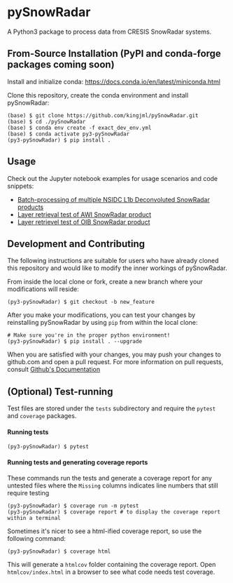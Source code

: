 # pySnowRadar

A Python3 package to process data from CRESIS SnowRadar systems. 

## From-Source Installation (PyPI and conda-forge packages coming soon)

Install and initialize conda:  https://docs.conda.io/en/latest/miniconda.html

Clone this repository, create the conda environment and install pySnowRadar:
  ```
  (base) $ git clone https://github.com/kingjml/pySnowRadar.git
  (base) $ cd ./pySnowRadar
  (base) $ conda env create -f exact_dev_env.yml
  (base) $ conda activate py3-pySnowRadar
  (py3-pySnowRadar) $ pip install . 
  ```

## Usage

Check out the Jupyter notebook examples for usage scenarios and code snippets:

 - [Batch-processing of multiple NSIDC L1b Deconvoluted SnowRadar products](./notebooks/batch_process_example.ipynb)
 - [Layer retrieval test of AWI SnowRadar product](./notebooks/retrieval_test_awi.ipynb)
 - [Layer retrievel test of OIB SnowRadar product](./notebooks/retrieval_test_oib.ipynb)

## Development and Contributing

The following instructions are suitable for users who have already cloned this repository and would like to modify the inner workings of pySnowRadar.

From inside the local clone or fork, create a new branch where your modifications will reside:
  ```
  (py3-pySnowRadar) $ git checkout -b new_feature
  ```
  
After you make your modifications, you can test your changes by reinstalling pySnowRadar by using `pip` from within the local clone:

  ```
  # Make sure you're in the proper python environment!
  (py3-pySnowRadar) $ pip install . --upgrade
  ```
  
When you are satisfied with your changes, you may push your changes to github.com and open a pull request. For more information on pull requests, consult [Github's Documentation](https://help.github.com/en/github/collaborating-with-issues-and-pull-requests/about-pull-requests)

## (Optional) Test-running
Test files are stored under the `tests` subdirectory and require the `pytest` and `coverage` packages.

#### Running tests

```
(py3-pySnowRadar) $ pytest 
```

#### Running tests and generating coverage reports
These commands run the tests and generate a coverage report for any untested files where the `Missing` columns indicates line numbers that still require testing

```
(py3-pySnowRadar) $ coverage run -m pytest
(py3-pySnowRadar) $ coverage report # to display the coverage report within a terminal
```

Sometimes it's nicer to see a html-ified coverage report, so use the following command:

```
(py3-pySnowRadar) $ coverage html 
```

This will generate a `htmlcov` folder containing the coverage report. Open `htmlcov/index.html` in a browser to see what code needs test coverage.
